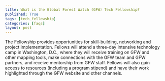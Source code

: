 ```yaml
---
title: What is the Global Forest Watch (GFW) Tech Fellowship?
published: True
tags: [tech_fellowship]
categories: [faqs]
layout: post
---
```

<div class="content">
	<p>The Fellowship provides opportunities for skill-building, networking and project implementation. Fellows will attend a three-day intensive technology camp in Washington, D.C., where they will receive training on GFW and other mapping tools, make connections with the GFW team and GFW partners, and receive mentorship from GFW staff. Fellows will also gain access to resources (including a program stipend) and have their work highlighted through the GFW website and other channels.</p>
</div>
